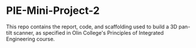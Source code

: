 # PIE-Mini-Project-2
This repo contains the report, code, and scaffolding used to build a 3D pan-tilt scanner, as specified in Olin College's Principles of Integrated Engineering course.
